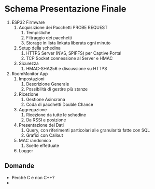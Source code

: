 # Schema Presentazione Finale

1. ESP32 Firmware
   1. Acquisizione dei Pacchetti PROBE REQUEST
      1. Tempistiche
      2. Filtraggio dei pacchetti
      3. Storage in lista linkata liberata ogni minuto
   2. Setup della schedina
      1. HTTPS Server (NVS, SPIFFS) per Captive Portal
      2. TCP Socket connessione al Server e HMAC
   3. Sicurezza
      1. HMAC-SHA256 e discussione su HTTPS
2. RoomMonitor App
   1. Impostazioni
      1. Descrizione Generale
      2. Possibilità di gestire più stanze
   2. Ricezione
      1. Gestione Asincrona
      2. Coda di pacchetti Double Chance
   3. Aggregazione
      1. Ricezione da tutte le schedine
      2. Da RSSI a posizione
   4. Presentazione dei Dati
      1. Query, con riferimenti particolari alle granularità fatte con SQL
      2. Grafici con Callout
   5. MAC randomico
      1. Scelte effettuate
   6. Logger

## Domande

- Perchè C e non C++?
- 